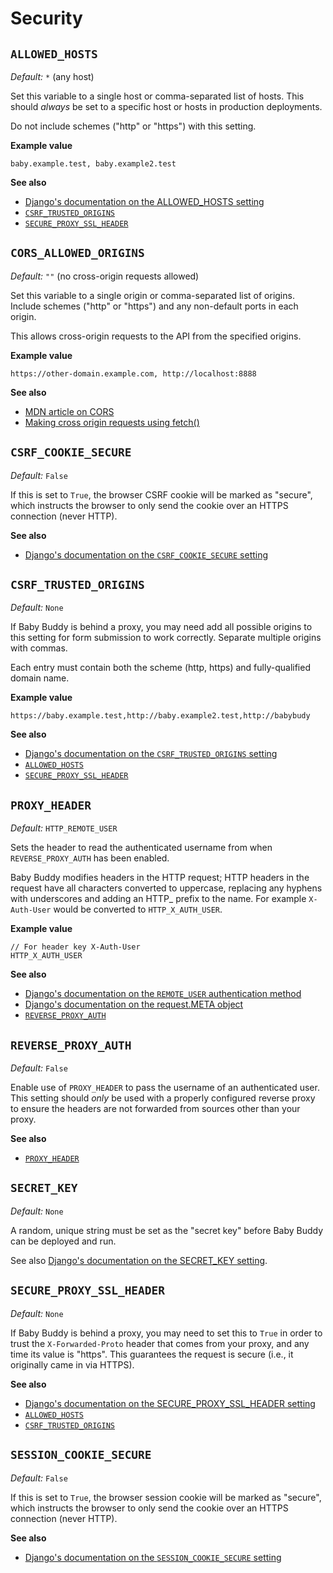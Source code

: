 # Security

## `ALLOWED_HOSTS`

_Default:_ `*` (any host)

Set this variable to a single host or comma-separated list of hosts.
This should _always_ be set to a specific host or hosts in production deployments.

Do not include schemes ("http" or "https") with this setting.

**Example value**

    baby.example.test, baby.example2.test

**See also**

- [Django's documentation on the ALLOWED_HOSTS setting](https://docs.djangoproject.com/en/5.0/ref/settings/#allowed-hosts)
- [`CSRF_TRUSTED_ORIGINS`](#csrf_trusted_origins)
- [`SECURE_PROXY_SSL_HEADER`](#secure_proxy_ssl_header)

## `CORS_ALLOWED_ORIGINS`

_Default:_ `""` (no cross-origin requests allowed)

Set this variable to a single origin or comma-separated list of origins. Include schemes
("http" or "https") and any non-default ports in each origin.

This allows cross-origin requests to the API from the specified origins.

**Example value**

    https://other-domain.example.com, http://localhost:8888

**See also**

- [MDN article on CORS](https://developer.mozilla.org/en-US/docs/Web/HTTP/CORS)
- [Making cross origin requests using fetch()](https://developer.mozilla.org/en-US/docs/Web/API/Fetch_API/Using_Fetch#making_cross-origin_requests)

## `CSRF_COOKIE_SECURE`

_Default:_ `False`

If this is set to `True`, the browser CSRF cookie will be marked as "secure", which instructs the browser to only send the cookie over an HTTPS connection (never HTTP).

**See also**

- [Django's documentation on the `CSRF_COOKIE_SECURE` setting](https://docs.djangoproject.com/en/5.0/ref/settings/#csrf-cookie-secure)

## `CSRF_TRUSTED_ORIGINS`

_Default:_ `None`

If Baby Buddy is behind a proxy, you may need add all possible origins to this setting
for form submission to work correctly. Separate multiple origins with commas.

Each entry must contain both the scheme (http, https) and fully-qualified domain name.

**Example value**

    https://baby.example.test,http://baby.example2.test,http://babybudy

**See also**

- [Django's documentation on the `CSRF_TRUSTED_ORIGINS` setting](https://docs.djangoproject.com/en/5.0/ref/settings/#std:setting-CSRF_TRUSTED_ORIGINS)
- [`ALLOWED_HOSTS`](#allowed_hosts)
- [`SECURE_PROXY_SSL_HEADER`](#secure_proxy_ssl_header)

## `PROXY_HEADER`

_Default:_ `HTTP_REMOTE_USER`

Sets the header to read the authenticated username from when
`REVERSE_PROXY_AUTH` has been enabled.

Baby Buddy modifies headers in the HTTP request; HTTP headers in the request have all characters converted to uppercase, replacing any hyphens with underscores and adding an HTTP\_ prefix to the name. For example `X-Auth-User` would be converted to `HTTP_X_AUTH_USER`.

**Example value**

    // For header key X-Auth-User
    HTTP_X_AUTH_USER

**See also**

- [Django's documentation on the `REMOTE_USER` authentication method](https://docs.djangoproject.com/en/5.0/howto/auth-remote-user/)
- [Django's documentation on the request.META object](https://docs.djangoproject.com/en/5.0/ref/request-response/#django.http.HttpRequest.META)
- [`REVERSE_PROXY_AUTH`](#reverse_proxy_auth)

## `REVERSE_PROXY_AUTH`

_Default:_ `False`

Enable use of `PROXY_HEADER` to pass the username of an authenticated user.
This setting should _only_ be used with a properly configured reverse proxy to
ensure the headers are not forwarded from sources other than your proxy.

**See also**

- [`PROXY_HEADER`](#proxy_header)

## `SECRET_KEY`

_Default:_ `None`

A random, unique string must be set as the "secret key" before Baby Buddy can
be deployed and run.

See also [Django's documentation on the SECRET_KEY setting](https://docs.djangoproject.com/en/5.0/ref/settings/#secret-key).

## `SECURE_PROXY_SSL_HEADER`

_Default:_ `None`

If Baby Buddy is behind a proxy, you may need to set this to `True` in order to
trust the `X-Forwarded-Proto` header that comes from your proxy, and any time
its value is "https". This guarantees the request is secure (i.e., it originally
came in via HTTPS).

**See also**

- [Django's documentation on the SECURE_PROXY_SSL_HEADER setting](https://docs.djangoproject.com/en/5.0/ref/settings/#secure-proxy-ssl-header)
- [`ALLOWED_HOSTS`](#allowed_hosts)
- [`CSRF_TRUSTED_ORIGINS`](#csrf_trusted_origins)

## `SESSION_COOKIE_SECURE`

_Default:_ `False`

If this is set to `True`, the browser session cookie will be marked as "secure", which instructs the browser to only send the cookie over an HTTPS connection (never HTTP).

**See also**

- [Django's documentation on the `SESSION_COOKIE_SECURE` setting](https://docs.djangoproject.com/en/5.0/ref/settings/#session-cookie-secure)
